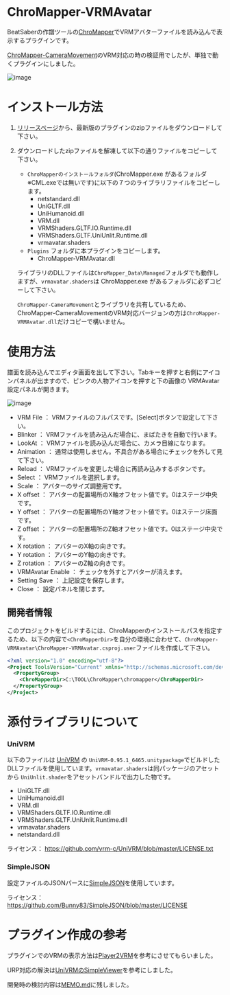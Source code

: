 # ChroMapper-VRMAvatar
BeatSaberの作譜ツールの[ChroMapper](https://github.com/Caeden117/ChroMapper)でVRMアバターファイルを読み込んで表示するプラグインです。

[ChroMapper-CameraMovement](https://github.com/rynan4818/ChroMapper-CameraMovement)のVRM対応の時の検証用でしたが、単独で動くプラグインにしました。

![image](https://user-images.githubusercontent.com/14249877/155876053-1782cadd-3c9f-4f77-b3ea-b65e6bf64026.png)

# インストール方法
1. [リリースページ](https://github.com/rynan4818/ChroMapper-VRMAvatar/releases)から、最新版のプラグインのzipファイルをダウンロードして下さい。

2. ダウンロードしたzipファイルを解凍して以下の通りファイルをコピーして下さい。
    - `ChroMapperのインストールフォルダ`(ChroMapper.exe があるフォルダ ※CML.exeでは無いです)に以下の７つのライブラリファイルをコピーします。
        - netstandard.dll
        - UniGLTF.dll
        - UniHumanoid.dll
        - VRM.dll
        - VRMShaders.GLTF.IO.Runtime.dll
        - VRMShaders.GLTF.UniUnlit.Runtime.dll
        - vrmavatar.shaders
    - `Plugins` フォルダに本プラグインをコピーします。
        - ChroMapper-VRMAvatar.dll

    ライブラリのDLLファイルは`ChroMapper_Data\Managed`フォルダでも動作しますが、`vrmavatar.shaders`は ChroMapper.exe があるフォルダに必ずコピーして下さい。
    
    `ChroMapper-CameraMovement`とライブラリを共有しているため、ChroMapper-CameraMovementのVRM対応バージョンの方は`ChroMapper-VRMAvatar.dll`だけコピーで構いません。

# 使用方法
譜面を読み込んでエディタ画面を出して下さい。Tabキーを押すと右側にアイコンパネルが出ますので、ピンクの人物アイコンを押すと下の画像の VRMAvatar 設定パネルが開きます。

![image](https://user-images.githubusercontent.com/14249877/155876159-d74f78e9-6c87-461c-a322-cd0f171fda25.png)

* VRM File ： VRMファイルのフルパスです。[Select]ボタンで設定して下さい。
* Blinker ： VRMファイルを読み込んだ場合に、まばたきを自動で行います。
* LookAt ： VRMファイルを読み込んだ場合に、カメラ目線になります。
* Animation ： 通常は使用しません。不具合がある場合にチェックを外して見て下さい。
* Reload ： VRMファイルを変更した場合に再読み込みするボタンです。
* Select ： VRMファイルを選択します。
* Scale ： アバターのサイズ調整用です。
* X offset ： アバターの配置場所のX軸オフセット値です。0はステージ中央です。
* Y offset ： アバターの配置場所のY軸オフセット値です。0はステージ床面です。
* Z offset ： アバターの配置場所のZ軸オフセット値です。0はステージ中央です。
* X rotation ： アバターのX軸の向きです。
* Y rotation ： アバターのY軸の向きです。
* Z rotation ： アバターのZ軸の向きです。
* VRMAvatar Enable ： チェックを外すとアバターが消えます。
* Setting Save ： 上記設定を保存します。
* Close ： 設定パネルを閉じます。

## 開発者情報
このプロジェクトをビルドするには、ChroMapperのインストールパスを指定するため、以下の内容で`<ChroMapperDir>`を自分の環境に合わせて、`ChroMapper-VRMAvatar\ChroMapper-VRMAvatar.csproj.user`ファイルを作成して下さい。
```xml
<?xml version="1.0" encoding="utf-8"?>
<Project ToolsVersion="Current" xmlns="http://schemas.microsoft.com/developer/msbuild/2003">
  <PropertyGroup>
    <ChroMapperDir>C:\TOOL\ChroMapper\chromapper</ChroMapperDir>
  </PropertyGroup>
</Project>
```
# 添付ライブラリについて

### UniVRM
以下のファイルは [UniVRM](https://github.com/vrm-c/UniVRM) の `UniVRM-0.95.1_6465.unitypackage`でビルドしたDLLファイルを使用しています。`vrmavatar.shaders`は同パッケージのアセットから `UniUnlit.shader`をアセットバンドルで出力した物です。
- UniGLTF.dll
- UniHumanoid.dll
- VRM.dll
- VRMShaders.GLTF.IO.Runtime.dll
- VRMShaders.GLTF.UniUnlit.Runtime.dll
- vrmavatar.shaders
- netstandard.dll

ライセンス： https://github.com/vrm-c/UniVRM/blob/master/LICENSE.txt

### SimpleJSON
設定ファイルのJSONパースに[SimpleJSON](https://github.com/Bunny83/SimpleJSON)を使用しています。

ライセンス： https://github.com/Bunny83/SimpleJSON/blob/master/LICENSE

# プラグイン作成の参考
プラグインでのVRMの表示方法は[Player2VRM](https://github.com/yoship1639/Player2VRM)を参考にさせてもらいました。

URP対応の解決は[UniVRMのSimpleViewer](https://github.com/vrm-c/UniVRM/tree/master/Assets/VRM_Samples/SimpleViewer)を参考にしました。

開発時の検討内容は[MEMO.md](https://github.com/rynan4818/ChroMapper-VRMAvatar/blob/main/MEMO.md)に残しました。
